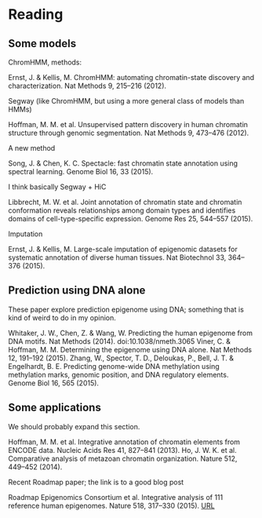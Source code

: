 # Reading

## Some models

ChromHMM, methods:

  Ernst, J. & Kellis, M. ChromHMM: automating chromatin-state discovery and characterization. Nat Methods 9, 215–216 (2012).

Segway (like ChromHMM, but using a more general class of models than HMMs)

  Hoffman, M. M. et al. Unsupervised pattern discovery in human chromatin structure through genomic segmentation. Nat Methods 9, 473–476 (2012).

A new method

  Song, J. & Chen, K. C. Spectacle: fast chromatin state annotation using spectral learning. Genome Biol 16, 33 (2015).

I think basically Segway + HiC

  Libbrecht, M. W. et al. Joint annotation of chromatin state and chromatin conformation reveals relationships among domain types and identifies domains of cell-type-specific expression. Genome Res 25, 544–557 (2015).

Imputation

  Ernst, J. & Kellis, M. Large-scale imputation of epigenomic datasets for systematic annotation of diverse human tissues. Nat Biotechnol 33, 364–376 (2015).

## Prediction using DNA alone

These paper explore prediction epigenome using DNA; something that is kind of weird to do in my opinion.

  Whitaker, J. W., Chen, Z. & Wang, W. Predicting the human epigenome from DNA motifs. Nat Methods (2014). doi:10.1038/nmeth.3065
  Viner, C. & Hoffman, M. M. Determining the epigenome using DNA alone. Nat Methods 12, 191–192 (2015).
  Zhang, W., Spector, T. D., Deloukas, P., Bell, J. T. & Engelhardt, B. E. Predicting genome-wide DNA methylation using methylation marks, genomic position, and DNA regulatory elements. Genome Biol 16, 565 (2015).

## Some applications

We should probably expand this section.

  Hoffman, M. M. et al. Integrative annotation of chromatin elements from ENCODE data. Nucleic Acids Res 41, 827–841 (2013).
  Ho, J. W. K. et al. Comparative analysis of metazoan chromatin organization. Nature 512, 449–452 (2014).

Recent Roadmap paper; the link is to a good blog post

  Roadmap Epigenomics Consortium et al. Integrative analysis of 111 reference human epigenomes. Nature 518, 317–330 (2015).
  [URL](http://massgenomics.org/2015/04/the-human-epigenome-roadmap.html)


